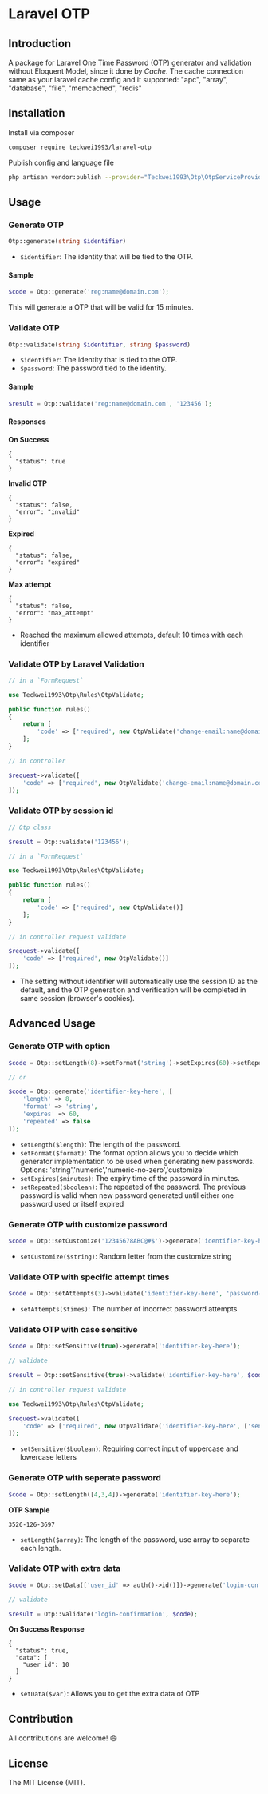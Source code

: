# Laravel OTP

## Introduction

A package for Laravel One Time Password (OTP) generator and validation without Eloquent Model, since it done by *Cache*.
The cache connection same as your laravel cache config and it supported: "apc", "array", "database", "file", "memcached", "redis"

## Installation

Install via composer

```bash
composer require teckwei1993/laravel-otp
```

Publish config and language file

```bash
php artisan vendor:publish --provider="Teckwei1993\Otp\OtpServiceProvider"
```

## Usage

### Generate OTP

```php
Otp::generate(string $identifier)
```

* `$identifier`: The identity that will be tied to the OTP.

#### Sample

```php
$code = Otp::generate('reg:name@domain.com');
```

This will generate a OTP that will be valid for 15 minutes.

### Validate OTP

```php
Otp::validate(string $identifier, string $password)
```

* `$identifier`: The identity that is tied to the OTP.
* `$password`: The password tied to the identity.

#### Sample

```php
$result = Otp::validate('reg:name@domain.com', '123456');
```

#### Responses

**On Success**

```object
{
  "status": true
}
```

**Invalid OTP**

```object
{
  "status": false,
  "error": "invalid"
}
```

**Expired**

```object
{
  "status": false,
  "error": "expired"
}
```

**Max attempt**

```object
{
  "status": false,
  "error": "max_attempt"
}
```

* Reached the maximum allowed attempts, default 10 times with each identifier

### Validate OTP by Laravel Validation

```php
// in a `FormRequest`

use Teckwei1993\Otp\Rules\OtpValidate;

public function rules()
{
    return [
        'code' => ['required', new OtpValidate('change-email:name@domain.com')]
    ];
}

// in controller

$request->validate([
    'code' => ['required', new OtpValidate('change-email:name@domain.com')]
]);
```

### Validate OTP by session id

```php
// Otp class

$result = Otp::validate('123456');

// in a `FormRequest`

use Teckwei1993\Otp\Rules\OtpValidate;

public function rules()
{
    return [
        'code' => ['required', new OtpValidate()]
    ];
}

// in controller request validate

$request->validate([
    'code' => ['required', new OtpValidate()]
]);
```

* The setting without identifier will automatically use the session ID as the default, and the OTP generation and verification will be completed in same session (browser's cookies).  

## Advanced Usage

### Generate OTP with option

```php
$code = Otp::setLength(8)->setFormat('string')->setExpires(60)->setRepeated(false)->generate('identifier-key-here');

// or

$code = Otp::generate('identifier-key-here', [
    'length' => 8,
    'format' => 'string',
    'expires' => 60,
    'repeated' => false
]);
```

* `setLength($length)`: The length of the password.
* `setFormat($format)`: The format option allows you to decide which generator implementation to be used when generating new passwords. Options: 'string','numeric','numeric-no-zero','customize'
* `setExpires($minutes)`: The expiry time of the password in minutes.
* `setRepeated($boolean)`: The repeated of the password. The previous password is valid when new password generated until either one password used or itself expired

### Generate OTP with customize password

```php
$code = Otp::setCustomize('12345678ABC@#$')->generate('identifier-key-here');
```

* `setCustomize($string)`: Random letter from the customize string

### Validate OTP with specific attempt times

```php
$code = Otp::setAttempts(3)->validate('identifier-key-here', 'password-here');
```

* `setAttempts($times)`: The number of incorrect password attempts

### Validate OTP with case sensitive

```php
$code = Otp::setSensitive(true)->generate('identifier-key-here');

// validate

$result = Otp::setSensitive(true)->validate('identifier-key-here', $code);

// in controller request validate

use Teckwei1993\Otp\Rules\OtpValidate;

$request->validate([
    'code' => ['required', new OtpValidate('identifier-key-here', ['sensitive' => true])]
]);
```

* `setSensitive($boolean)`: Requiring correct input of uppercase and lowercase letters

### Generate OTP with seperate password

```php
$code = Otp::setLength([4,3,4])->generate('identifier-key-here');
```
**OTP Sample**

```text
3526-126-3697
```

* `setLength($array)`: The length of the password, use array to separate each length.

### Validate OTP with extra data

```php
$code = Otp::setData(['user_id' => auth()->id()])->generate('login-confirmation');

// validate

$result = Otp::validate('login-confirmation', $code);
```

**On Success Response**

```object
{
  "status": true,
  "data": [
    "user_id": 10
  ]
}
```

* `setData($var)`: Allows you to get the extra data of OTP

## Contribution

All contributions are welcome! 😄

## License

The MIT License (MIT).